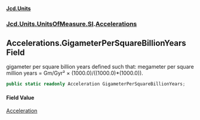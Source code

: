 #### [Jcd.Units](index.md 'index')
### [Jcd.Units.UnitsOfMeasure.SI](Jcd.Units.UnitsOfMeasure.SI.md 'Jcd.Units.UnitsOfMeasure.SI').[Accelerations](Accelerations.md 'Jcd.Units.UnitsOfMeasure.SI.Accelerations')

## Accelerations.GigameterPerSquareBillionYears Field

gigameter per square billion years defined such that: megameter per square million years = Gm/Gyr² ×
(1000.0)/((1000.0)*(1000.0)).

```csharp
public static readonly Acceleration GigameterPerSquareBillionYears;
```

#### Field Value
[Acceleration](Acceleration.md 'Jcd.Units.UnitTypes.Acceleration')
